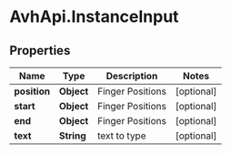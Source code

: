 # AvhApi.InstanceInput

## Properties

Name | Type | Description | Notes
------------ | ------------- | ------------- | -------------
**position** | **Object** | Finger Positions | [optional] 
**start** | **Object** | Finger Positions | [optional] 
**end** | **Object** | Finger Positions | [optional] 
**text** | **String** | text to type | [optional] 


